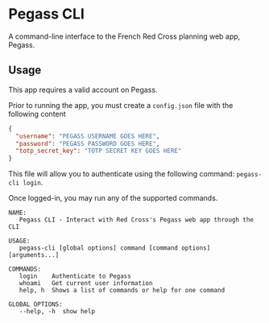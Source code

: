 # Pegass CLI

A command-line interface to the French Red Cross planning web app, Pegass.

## Usage 

This app requires a valid account on Pegass.

Prior to running the app, you must create a `config.json` file with the following content
```json
{
  "username": "PEGASS USERNAME GOES HERE",
  "password": "PEGASS PASSWORD GOES HERE",
  "totp_secret_key": "TOTP SECRET KEY GOES HERE"
}
```

This file will allow you to authenticate using the following command: `pegass-cli login`.

Once logged-in, you may run any of the supported commands.

```
NAME:
   Pegass CLI - Interact with Red Cross's Pegass web app through the CLI

USAGE:
   pegass-cli [global options] command [command options] [arguments...]

COMMANDS:
   login    Authenticate to Pegass
   whoami   Get current user information
   help, h  Shows a list of commands or help for one command

GLOBAL OPTIONS:
   --help, -h  show help
```